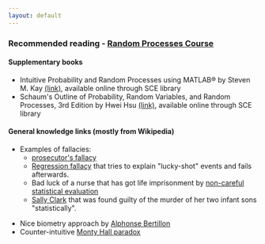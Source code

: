 ```yaml
---
layout: default
---
```


### Recommended reading - [Random Processes Course](/teaching/rp/)



#### Supplementary books
* Intuitive Probability and Random Processes using MATLAB® by Steven M. Kay [(link)](https://link.springer.com/book/10.1007/b104645), available online through SCE library
* Schaum's Outline of Probability, Random Variables, and Random Processes, 3rd Edition by Hwei Hsu [(link)](https://mhebooklibrary.com/isbn/9780071824774), available online through SCE library

#### General knowledge links (mostly from Wikipedia)
* Examples of fallacies: 
	* [prosecutor's fallacy](https://en.wikipedia.org/wiki/Base_rate_fallacy#Example_2:_Drunk_drivers)
	* [Regression fallacy](https://he.wikipedia.org/wiki/%D7%9B%D7%A9%D7%9C_%D7%A8%D7%92%D7%A8%D7%A1%D7%99%D7%94) that tries to explain "lucky-shot" events and fails afterwards.
	* Bad luck of a nurse that has got life imprisonment by [non-careful statistical evaluation](https://en.wikipedia.org/wiki/Lucia_de_Berk_case)
	* [Sally Clark](https://en.wikipedia.org/wiki/Sally_Clark) that was found guilty of the murder of her two infant sons "statistically".

+ Nice biometry approach by [Alphonse Bertillon](https://he.wikipedia.org/wiki/%D7%90%D7%9C%D7%A4%D7%95%D7%A0%D7%A1_%D7%91%D7%A8%D7%98%D7%99%D7%95%D7%9F)
+ Counter-intuitive [Monty Hall paradox](https://en.wikipedia.org/wiki/Monty_Hall_problem)